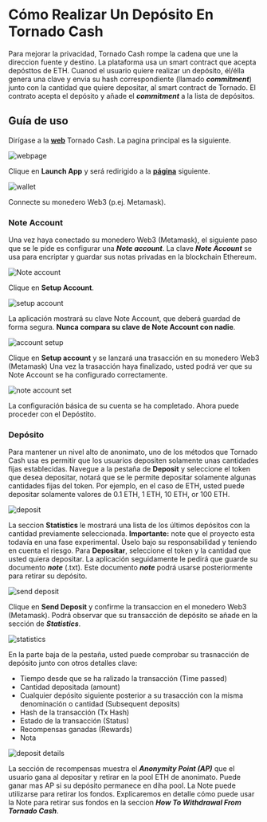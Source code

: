 # Cómo Realizar Un Depósito En Tornado Cash

Para mejorar la privacidad, Tornado Cash rompe la cadena que une la direccion fuente y destino. La plataforma usa un smart contract que acepta depósttos de ETH. Cuanod el usuario quiere realizar un depósito, él/élla genera una clave y envia su hash correspondiente (llamado ***commitment***) junto con la cantidad que quiere depositar, al smart contract de Tornado. El contrato acepta el depósito y añade el ***commitment*** a la lista de depósitos. 

## Guía de uso
Dirígase a la **[web](https://tornado.cash/)** Tornado Cash.
La pagina principal es la siguiente.

![webpage](https://siasky.net/DADgpg5vPOF5JPwOxlFwYXPzT8vRFlR9leCDWqMBIWR9yg)

Clique en **Launch App** y será redirigido a la **[página](https://app.tornado.cash/account)** siguiente.

 ![wallet](https://siasky.net/KABpV33X84PCitszZpwa4thYvYOxPHw29Qlx0UqKxf4ioQ)
 
Connecte su monedero Web3 (p.ej. Metamask).

### Note Account
Una vez haya conectado su monedero Web3 (Metamask), el siguiente paso que se le pide es configurar una ***Note account***.
La clave ***Note Account*** se usa para encriptar y guardar sus notas privadas en la blockchain Ethereum. 

 ![Note account](https://siasky.net/NAD6aVPWNrE4n1cUknhwZinCGWdCf8WlzBe2H_82i9G9CQ)
 
Clique en **Setup Account**.

 ![setup account](https://siasky.net/BABEIuEBVLR7kgiE6pOxVCKjIDgjdqK9mystttsRVzprhA)
 
La aplicación mostrará su clave Note Account, que deberá guardad de forma segura. **Nunca compara su clave de Note Account con nadie**.

![account setup](https://siasky.net/bAAPlh2vU89f5mFkssIFGLhXZJTPHivQDlrrWm0m-yn5ZQ)

Clique en **Setup account** y se lanzará una trasacción en su monedero Web3 (Metamask)
Una vez la trasacción haya finalizado, usted podrá ver que su Note Account se ha configurado correctamente. 

 ![note account set](https://siasky.net/HAA4u3D5HkdPlE1de6e2n0NbKg4ANoW_qL5WBY0yGlE6gg)
 
La configuración básica de su cuenta se ha completado. Ahora puede proceder con el Depóstito.

### Depósito
Para mantener un nivel alto de anonimato, uno de los métodos que Tornado Cash usa es permitir que los usuarios depositen solamente unas cantidades fijas establecidas. Navegue a la pestaña de **Deposit** y seleccione el token que desea depositar, notará que se le permite depositar solamente algunas cantidades fijas del token. Por ejemplo, en el caso de ETH, usted puede depositar solamente valores de 0.1 ETH, 1 ETH, 10 ETH, or 100 ETH.

![deposit](https://siasky.net/FAC3nA1tU50pw9JVeqLUy6TP5Cow42uhKp7pbtVrh20-gw)

La seccion **Statistics** le mostrará una lista de los últimos depósitos con la cantidad previamente seleccionada.
**Importante:** note que el proyecto esta todavía en una fase experimental. Úselo bajo su responsabilidad y teniendo en cuenta el riesgo. Para **Depositar**, seleccione el token y la cantidad que usted quiera depositar. La aplicación seguidamente le pedirá que guarde su documento ***note*** (.txt). Este documento ***note*** podrá usarse posteriormente para retirar su depósito.

  ![send deposit](https://siasky.net/zACyy3T6bauKX5jrch1N5Nt3Hr3sK13JcAZyg7CGDNAVOA)
  
Clique en **Send Deposit** y confirme la transaccion en el monedero Web3 (Metamask).
Podrá observar que su transacción de depósito se añade en la sección de ***Statistics***.

 ![statistics](https://siasky.net/rADt7GRpcVllIhlIoAiUpeqDoKUfVYFhXTiklNLMlXn31w)

En la parte baja de la pestaña, usted puede comprobar su trasnacción de depósito junto con otros detalles clave:
- Tiempo desde que se ha ralizado la transacción (Time passed)
- Cantidad depositada (amount)
- Cualquier depósito siguiente posterior a su trasacción con la misma denominación o cantidad (Subsequent deposits)
- Hash de la transacción (Tx Hash)
- Estado de la transacción (Status)
- Recompensas ganadas (Rewards)
- Nota 

![deposit details](https://siasky.net/OADOPSot2Tx_FAvtqKJz-jFwkUKbeqtG8YD2z4zNz7YTSA)

La sección de recompensas muestra el ***Anonymity Point (AP)*** que el usuario gana al depositar y retirar en la pool ETH de anonimato. Puede ganar mas AP si su depósito permanece en diha pool.
La Note puede utilizarse para retirar los fondos. Explicaremos en detalle cómo puede usar la Note para retirar sus fondos en la seccion ***How To Withdrawal From Tornado Cash***.














